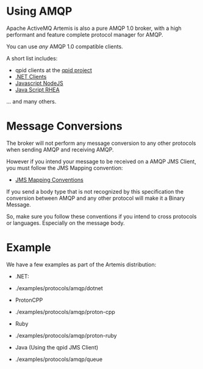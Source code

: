 # Using AMQP

Apache ActiveMQ Artemis is also a pure AMQP 1.0 broker, with a high performant and feature complete protocol manager for AMQP.

You can use *any* AMQP 1.0 compatible clients.

A short list includes:

- qpid clients at the [qpid project](http://qpid.apache.org/download.html)
- [.NET Clients](https://blogs.apache.org/activemq/entry/using-net-libraries-with-activemq)
- [Javascript NodeJS](https://github.com/noodlefrenzy/node-amqp10)
- [Java Script RHEA](https://github.com/grs/rhea)


... and many others.


# Message Conversions

The broker will not perform any message conversion to any other protocols when sending AMQP and receiving AMQP.

However if you intend your message to be received on a AMQP JMS Client, you must follow the JMS Mapping convention:

- [JMS Mapping Conventions](https://www.oasis-open.org/committees/download.php/53086/amqp-bindmap-jms-v1.0-wd05.pdf)


If you send a body type that is not recognized by this specification the conversion between AMQP and any other protocol will make it a Binary Message.

So, make sure you follow these conventions if you intend to cross protocols or languages. Especially on the message body.


# Example

We have a few examples as part of the Artemis distribution:


- .NET: 
 * ./examples/protocols/amqp/dotnet

- ProtonCPP
 * ./examples/protocols/amqp/proton-cpp
 
- Ruby
 * ./examples/protocols/amqp/proton-ruby
 
- Java (Using the qpid JMS Client)
 * ./examples/protocols/amqp/queue



